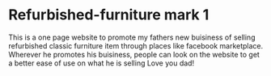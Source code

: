 # Refurbished-furniture mark 1
This is a one page website to promote my fathers new buisiness of selling refurbished classic furniture item through places like facebook marketplace.
Wherever he promotes his buisiness, people can look on the website to get a better ease of use on what he is selling
Love you dad!
